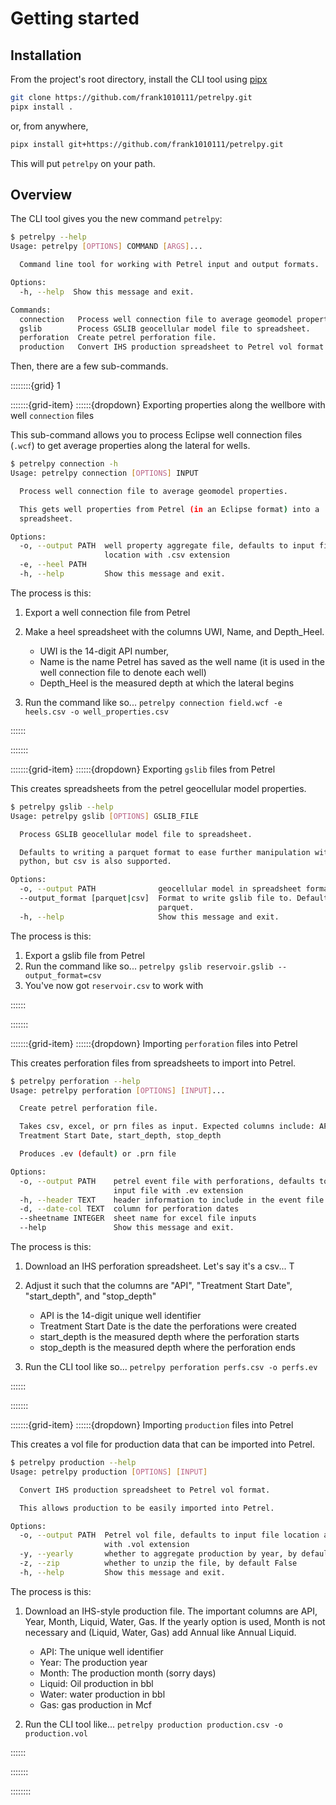# Getting started

## Installation

From the project's root directory, install the CLI tool using
[pipx](https://pypa.github.io/pipx/)

```bash
git clone https://github.com/frank1010111/petrelpy.git
pipx install .
```

or, from anywhere,

```bash
pipx install git+https://github.com/frank1010111/petrelpy.git
```

This will put `petrelpy` on your path.

## Overview

The CLI tool gives you the new command `petrelpy`:

```bash
$ petrelpy --help
Usage: petrelpy [OPTIONS] COMMAND [ARGS]...

  Command line tool for working with Petrel input and output formats.

Options:
  -h, --help  Show this message and exit.

Commands:
  connection   Process well connection file to average geomodel properties.
  gslib        Process GSLIB geocellular model file to spreadsheet.
  perforation  Create petrel perforation file.
  production   Convert IHS production spreadsheet to Petrel vol format.
```

Then, there are a few sub-commands.

::::::::{grid} 1

:::::::{grid-item} ::::::{dropdown} Exporting properties along the wellbore with well `connection` files

This sub-command allows you to process Eclipse well connection files (`.wcf`) to
get average properties along the lateral for wells.

```bash
$ petrelpy connection -h
Usage: petrelpy connection [OPTIONS] INPUT

  Process well connection file to average geomodel properties.

  This gets well properties from Petrel (in an Eclipse format) into a
  spreadsheet.

Options:
  -o, --output PATH  well property aggregate file, defaults to input file
                     location with .csv extension
  -e, --heel PATH
  -h, --help         Show this message and exit.
```

The process is this:

1. Export a well connection file from Petrel
2. Make a heel spreadsheet with the columns UWI, Name, and Depth_Heel.

   - UWI is the 14-digit API number,
   - Name is the name Petrel has saved as the well name (it is used in the well
     connection file to denote each well)
   - Depth_Heel is the measured depth at which the lateral begins

3. Run the command like so...
   `petrelpy connection field.wcf -e heels.csv -o well_properties.csv`

::::::

:::::::

:::::::{grid-item} ::::::{dropdown} Exporting `gslib` files from Petrel

This creates spreadsheets from the petrel geocellular model properties.

```bash
$ petrelpy gslib --help
Usage: petrelpy gslib [OPTIONS] GSLIB_FILE

  Process GSLIB geocellular model file to spreadsheet.

  Defaults to writing a parquet format to ease further manipulation with
  python, but csv is also supported.

Options:
  -o, --output PATH              geocellular model in spreadsheet format.
  --output_format [parquet|csv]  Format to write gslib file to. Defaults to
                                 parquet.
  -h, --help                     Show this message and exit.
```


The process is this:

1. Export a gslib file from Petrel
2. Run the command like so...
   `petrelpy gslib reservoir.gslib --output_format=csv`
3. You've now got `reservoir.csv` to work with

::::::

:::::::

:::::::{grid-item} ::::::{dropdown} Importing `perforation` files into Petrel

This creates perforation files from spreadsheets to import into Petrel.

```bash
$ petrelpy perforation --help
Usage: petrelpy perforation [OPTIONS] [INPUT]...

  Create petrel perforation file.

  Takes csv, excel, or prn files as input. Expected columns include: API,
  Treatment Start Date, start_depth, stop_depth

  Produces .ev (default) or .prn file

Options:
  -o, --output PATH    petrel event file with perforations, defaults to first
                       input file with .ev extension
  -h, --header TEXT    header information to include in the event file
  -d, --date-col TEXT  column for perforation dates
  --sheetname INTEGER  sheet name for excel file inputs
  --help               Show this message and exit.
```

The process is this:

1. Download an IHS perforation spreadsheet. Let's say it's a csv... T
2. Adjust it such that the columns are "API", "Treatment Start Date",
   "start_depth", and "stop_depth"

   - API is the 14-digit unique well identifier
   - Treatment Start Date is the date the perforations were created
   - start_depth is the measured depth where the perforation starts
   - stop_depth is the measured depth where the perforation ends

3. Run the CLI tool like so... `petrelpy perforation perfs.csv -o perfs.ev`

::::::

:::::::

:::::::{grid-item} ::::::{dropdown} Importing `production` files into Petrel

This creates a vol file for production data that can be imported into Petrel.

```bash
$ petrelpy production --help
Usage: petrelpy production [OPTIONS] [INPUT]

  Convert IHS production spreadsheet to Petrel vol format.

  This allows production to be easily imported into Petrel.

Options:
  -o, --output PATH  Petrel vol file, defaults to input file location and name
                     with .vol extension
  -y, --yearly       whether to aggregate production by year, by default False
  -z, --zip          whether to unzip the file, by default False
  -h, --help         Show this message and exit.
```

The process is this:

1. Download an IHS-style production file. The important columns are API, Year,
   Month, Liquid, Water, Gas. If the yearly option is used, Month is not
   necessary and (Liquid, Water, Gas) add Annual like Annual Liquid.

   - API: The unique well identifier
   - Year: The production year
   - Month: The production month (sorry days)
   - Liquid: Oil production in bbl
   - Water: water production in bbl
   - Gas: gas production in Mcf

2. Run the CLI tool like...
   `petrelpy production production.csv -o production.vol`

::::::

:::::::

::::::::
